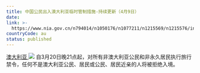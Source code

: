```yaml
---
title: 中国公民出入澳大利亚临时管制措施-持续更新（4月9日）
date: 
link: >-
  https://www.nia.gov.cn/n794014/n1050176/n1077211/n1215569/n1215576/index.html
countryCode: au
status: published
---
```

[澳大利亚 ![](../../../../../dbsource/1227208/1229561.png)](javascript:void(0))
    [](javascript:void(0))自3月20日晚21点起，对所有非澳大利亚公民和非永久居民执行旅行禁令，任何不是澳大利亚公民、居民或公民、居民近亲的人将被拒绝入境。 
